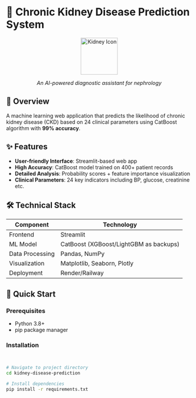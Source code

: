 # 🏥 Chronic Kidney Disease Prediction System

<div align="center">
  <img src="https://img.icons8.com/color/96/000000/kidney.png" width="100" alt="Kidney Icon"/>
  <p><em>An AI-powered diagnostic assistant for nephrology</em></p>
</div>

## 📌 Overview
A machine learning web application that predicts the likelihood of chronic kidney disease (CKD) based on 24 clinical parameters using CatBoost algorithm with **99% accuracy**.

## ✨ Features
- **User-friendly Interface**: Streamlit-based web app
- **High Accuracy**: CatBoost model trained on 400+ patient records
- **Detailed Analysis**: Probability scores + feature importance visualization
- **Clinical Parameters**: 24 key indicators including BP, glucose, creatinine etc.

## 🛠️ Technical Stack
| Component | Technology |
|-----------|------------|
| Frontend  | Streamlit |
| ML Model  | CatBoost (XGBoost/LightGBM as backups) |
| Data Processing | Pandas, NumPy |
| Visualization | Matplotlib, Seaborn, Plotly |
| Deployment | Render/Railway |

## 🚀 Quick Start

### Prerequisites
- Python 3.8+
- pip package manager

### Installation
```bash


# Navigate to project directory
cd kidney-disease-prediction

# Install dependencies
pip install -r requirements.txt